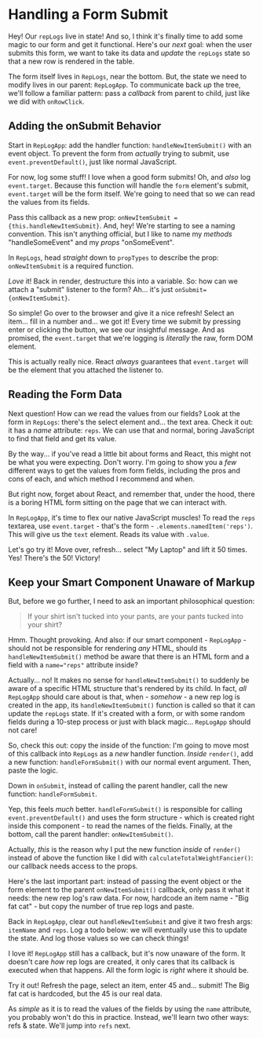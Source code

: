 # Handling a Form Submit

Hey! Our `repLogs` live in state! And so, I think it's finally time to add some
magic to our form and get it functional. Here's our *next* goal: when the user submits
this form, we want to take its data and *update* the `repLogs` state so that a
new row is rendered in the table.

The form itself lives in `RepLogs`, near the bottom. But, the state we need to
modify lives in our parent: `RepLogApp`. To communicate back *up* the tree, we'll
follow a familiar pattern: pass a *callback* from parent to child, just like we
did with `onRowClick`.

## Adding the onSubmit Behavior

Start in `RepLogApp`: add the handler function: `handleNewItemSubmit()` with an
event object. To prevent the form from *actually* trying to submit, use
`event.preventDefault()`, just like normal JavaScript.

For now, log some stuff! I love when a good form submits! Oh, and *also* log
`event.target`. Because this function will handle the `form` element's submit,
`event.target` will be the form itself. We're going to need that so we can read
the values from its fields.

Pass this callback as a new prop: `onNewItemSubmit = {this.handleNewItemSubmit}`.
And, hey! We're starting to see a naming convention. This isn't anything official,
but I like to name my *methods* "handleSomeEvent" and my *props* "onSomeEvent".

In `RepLogs`, head *straight* down to `propTypes` to describe the prop:
`onNewItemSubmit` is a required function.

*Love* it! Back in render, destructure this into a variable. So: how can we attach
a "submit" listener to the form? Ah... it's just `onSubmit={onNewItemSubmit}`.

So simple! Go over to the browser and give it a nice refresh! Select an item...
fill in a number and... we got it! Every time we submit by pressing enter or clicking
the button, we see our insightful message. And as promised, the `event.target` that
we're logging is *literally* the raw, form DOM element.

This is actually really nice. React *always* guarantees that `event.target` will
be the element that you attached the listener to.

## Reading the Form Data

Next question! How can we read the values from our fields? Look at the form in
`RepLogs`: there's the select element and... the text area. Check it out: it has a
*name* attribute: `reps`. We can use that and normal, boring JavaScript to find that
field and get its value.

By the way... if you've read a little bit about forms and React, this might not
be what you were expecting. Don't worry. I'm going to show you a *few* different
ways to get the values from form fields, including the pros and cons of each, and
which method I recommend and when.

But right now, forget about React, and remember that, under the hood, there is a
boring HTML form sitting on the page that we can interact with.

In `RepLogApp`, it's time to flex our native JavaScript muscles! To read the
`reps` textarea, use `event.target` - that's the form - `.elements.namedItem('reps')`.
This will give us the `text` element. Reads its value with `.value`.

Let's go try it! Move over, refresh... select "My Laptop" and lift it 50 times.
Yes! There's the 50! Victory!

## Keep your Smart Component Unaware of Markup

But, before we go further, I need to ask an important philosophical question:

> If your shirt isn't tucked into your pants, are your pants tucked into your shirt?

Hmm. Thought provoking. And also: if our smart component - `RepLogApp` - should not
be responsible for rendering *any* HTML, should its `handleNewItemSubmit()` method
be aware that there is an HTML form and a field with a `name="reps"` attribute
inside?

Actually... no! It makes no sense for `handleNewItemSubmit()` to suddenly be aware
of a specific HTML structure that's rendered by its child. In fact, *all* `RepLogApp`
should care about is that, when - *somehow* - a new rep log is created in the app,
its `handleNewItemSubmit()` function is called so that it can update the `repLogs` state.
If it's created with a form, or with some random fields during a 10-step process
or just with black magic... `RepLogApp` should not care!

So, check this out: copy the inside of the function: I'm going to move most of
this callback into `RepLogs` as a *new* handler function. *Inside* `render()`,
add a new function: `handleFormSubmit()` with our normal event argument. Then,
paste the logic.

Down in `onSubmit`, instead of calling the parent handler, call the new function:
`handleFormSubmit`.

Yep, this feels *much* better. `handleFormSubmit()` is responsible for calling
`event.preventDefault()` and uses the form structure - which is created right
inside this component - to read the names of the fields. Finally, at the bottom,
call the parent handler: `onNewItemSubmit()`.

Actually, *this* is the reason why I put the new function *inside* of `render()`
instead of above the function like I did with `calculateTotalWeightFancier()`:
our callback needs access to the props.

Here's the last important part: instead of passing the event object or the form
element to the parent `onNewItemSubmit()` callback, only pass it what it needs: the
new rep log's raw data. For now, hardcode an item name - "Big fat cat" - but copy
the number of true rep logs and paste.

Back in `RepLogApp`, clear out `handleNewItemSubmit` and give it two fresh args:
`itemName` and `reps`. Log a todo below: we will eventually use this to update
the state. And log those values so we can check things!

I love it! `RepLogApp` still has a callback, but it's now unaware of the form. It
doesn't care *how* rep logs are created, it only cares that its callback is executed
when that happens. All the form logic is *right* where it should be.

Try it out! Refresh the page, select an item, enter 45 and... submit! The Big
fat cat is hardcoded, but the 45 is our real data.

As *simple* as it is to read the values of the fields by using the `name` attribute,
you probably won't do this in practice. Instead, we'll learn two other ways:
refs & state. We'll jump into `refs` next.
